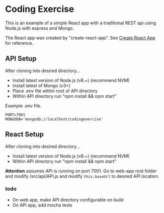 # Coding Exercise

This is an example of a simple React app with a traditional REST api using Node.js with express and Mongo.

The React app was created by "create-react-app". See [Create React App](https://facebook.github.io/react/docs/installation.html) for reference.

## API Setup
After cloning into desired directory...
- Install latest version of Node.js (v8.+) (recommend NVM)
- Install latest of Mongo (v3+)
- Place .env file within root of API directory
- Within API directory run "npm install && npm start"

Example .env file.

```
PORT=7001
MONGODB='mongodb://localhost/codingexercise'
```

## React Setup
After cloning into desired directory...
- Install latest version of Node.js (v8.+) (recommend NVM)
- Within API directory run "npm install && npm start"

**Attention** assumes API is running on port 7001. Go to web-app root folder and modify /src/api/API.js and modify ```this.baseUrl``` to desired API location.

### todo
- On web app, make API directory configurable on build
- On API app, add mocha tests
